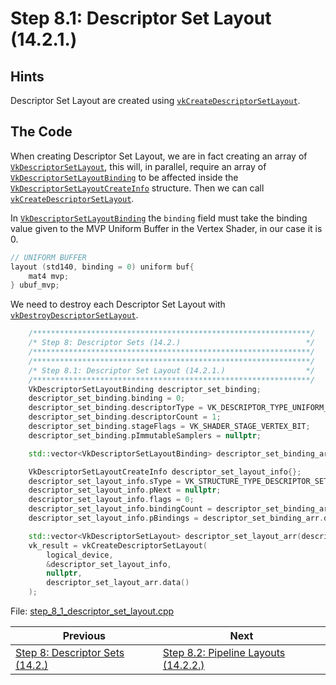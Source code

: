 # **Step 8.1: Descriptor Set Layout (14.2.1.)**
## **Hints**
Descriptor Set Layout are created using [`vkCreateDescriptorSetLayout`](https://registry.khronos.org/vulkan/specs/1.3-extensions/html/chap14.html#vkCreateDescriptorSetLayout).

## **The Code**
When creating Descriptor Set Layout, we are in fact creating an array of [`VkDescriptorSetLayout`](https://registry.khronos.org/vulkan/specs/1.3-extensions/html/chap14.html#descriptorsets-setlayout), this will, in parallel, require an array of [`VkDescriptorSetLayoutBinding`](https://registry.khronos.org/vulkan/specs/1.3-extensions/html/chap14.html#VkDescriptorSetLayoutBinding) to be affected inside the [`VkDescriptorSetLayoutCreateInfo`](https://registry.khronos.org/vulkan/specs/1.3-extensions/html/chap14.html#VkDescriptorSetLayoutCreateInfo) structure. Then we can call [`vkCreateDescriptorSetLayout`](https://registry.khronos.org/vulkan/specs/1.3-extensions/html/chap14.html#vkCreateDescriptorSetLayout).

In [`VkDescriptorSetLayoutBinding`](https://registry.khronos.org/vulkan/specs/1.3-extensions/html/chap14.html#VkDescriptorSetLayoutBinding) the `binding` field must take the binding value given to the MVP Uniform Buffer in the Vertex Shader, in our case it is 0.

```C
// UNIFORM BUFFER
layout (std140, binding = 0) uniform buf{
    mat4 mvp;
} ubuf_mvp;
```

We need to destroy each Descriptor Set Layout with [`vkDestroyDescriptorSetLayout`](https://registry.khronos.org/vulkan/specs/1.3-extensions/html/chap14.html#vkDestroyDescriptorSetLayout).

```C++
    /**************************************************************/
	/* Step 8: Descriptor Sets (14.2.)                            */
	/**************************************************************/
	/**************************************************************/
	/* Step 8.1: Descriptor Set Layout (14.2.1.)                  */
	/**************************************************************/
	VkDescriptorSetLayoutBinding descriptor_set_binding;
	descriptor_set_binding.binding = 0;
	descriptor_set_binding.descriptorType = VK_DESCRIPTOR_TYPE_UNIFORM_BUFFER;
	descriptor_set_binding.descriptorCount = 1;
	descriptor_set_binding.stageFlags = VK_SHADER_STAGE_VERTEX_BIT;
	descriptor_set_binding.pImmutableSamplers = nullptr;

	std::vector<VkDescriptorSetLayoutBinding> descriptor_set_binding_arr = { descriptor_set_binding };

	VkDescriptorSetLayoutCreateInfo descriptor_set_layout_info{};
	descriptor_set_layout_info.sType = VK_STRUCTURE_TYPE_DESCRIPTOR_SET_LAYOUT_CREATE_INFO;
	descriptor_set_layout_info.pNext = nullptr;
	descriptor_set_layout_info.flags = 0;
	descriptor_set_layout_info.bindingCount = descriptor_set_binding_arr.size();
	descriptor_set_layout_info.pBindings = descriptor_set_binding_arr.data();

	std::vector<VkDescriptorSetLayout> descriptor_set_layout_arr(descriptor_set_binding_arr.size());
	vk_result = vkCreateDescriptorSetLayout(
		logical_device,
		&descriptor_set_layout_info,
		nullptr,
		descriptor_set_layout_arr.data()
	);
```

File: [step_8_1_descriptor_set_layout.cpp](../Code/step_8_1_descriptor_set_layout.cpp)

| Previous | Next |
|---|---|
| [Step 8: Descriptor Sets (14.2.)](descriptor_sets.md) | [Step 8.2: Pipeline Layouts (14.2.2.)](pipeline_layouts.md) |